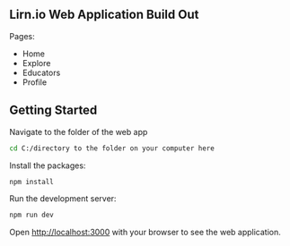 ## Lirn.io Web Application Build Out
Pages:
- Home
- Explore
- Educators
- Profile

## Getting Started

Navigate to the folder of the web app

```bash
cd C:/directory to the folder on your computer here
```

Install the packages:

```bash
npm install
```

Run the development server:

```bash
npm run dev
```

Open [http://localhost:3000](http://localhost:3000) with your browser to see the web application.
